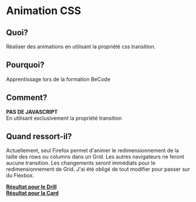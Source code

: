 # Animation CSS

## Quoi?
Réaliser des animations en utilisant la propriété css transition.

## Pourquoi?
Apprentissage lors de la formation BeCode

## Comment?
__PAS DE JAVASCRIPT__ <br>
En utilisant exclusivement la propriété transition<br>

## Quand ressort-il?
Actuellement, seul Firefox permet d'animer le redimensionnement de la taille des rows ou columns dans un Grid.
Les autres navigateurs ne feront aucune transition. Les changements seront immédiats pour le redimensionnement de Grid.
J'ai été obligé de tout modifier pour passer sur du Flexbox.

[__Résultat pour le Drill__](https://delahayjoann.github.io/becode-animation-css/drill/)<br>
[__Résultat pour la Card__](https://delahayjoann.github.io/becode-animation-css/card/)
